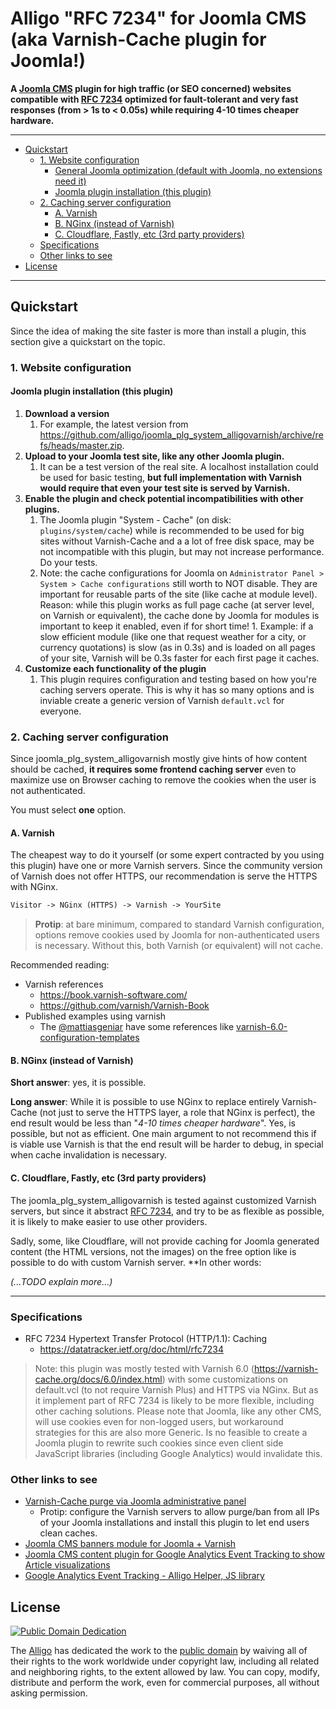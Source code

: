 # Alligo "RFC 7234" for Joomla CMS (aka Varnish-Cache plugin for Joomla!)
**A [Joomla CMS](https://www.joomla.org/) plugin for high traffic
(or SEO concerned) websites compatible with
[RFC 7234](https://datatracker.ietf.org/doc/html/rfc7234>) optimized for
fault-tolerant and very fast responses (from > 1s to < 0.05s) while
requiring 4-10 times cheaper hardware.**

---

<!-- TOC depthFrom:2 -->

- [Quickstart](#quickstart)
    - [1. Website configuration](#1-website-configuration)
        - [General Joomla optimization (default with Joomla, no extensions need it)](#general-joomla-optimization-default-with-joomla-no-extensions-need-it)
        - [Joomla plugin installation (this plugin)](#joomla-plugin-installation-this-plugin)
    - [2. Caching server configuration](#2-caching-server-configuration)
        - [A. Varnish](#a-varnish)
        - [B. NGinx (instead of Varnish)](#b-nginx-instead-of-varnish)
        - [C. Cloudflare, Fastly, etc (3rd party providers)](#c-cloudflare-fastly-etc-3rd-party-providers)
    - [Specifications](#specifications)
    - [Other links to see](#other-links-to-see)
- [License](#license)

<!-- /TOC -->

---

## Quickstart

Since the idea of making the site faster is more than install a plugin, this
section give a quickstart on the topic.

### 1. Website configuration

<!--
You must do **both** steps, from know how Joomla, without this plugin, works,
then install this plugin.

#### General Joomla optimization (default with Joomla, no extensions need it)
While this plugin is a replacement for native Joomla system plugin cache (the
one stored at `plugins/system/cache`, that is recommended be disabled with
using this one). The defaul
-->

#### Joomla plugin installation (this plugin)
1. **Download a version**
    1. For example, the latest version from <https://github.com/alligo/joomla_plg_system_alligovarnish/archive/refs/heads/master.zip>.
2. **Upload to your Joomla test site, like any other Joomla plugin.**
    1. It can be a test version of the real site. A localhost installation
       could be used for basic testing, **but full implementation with Varnish
       would require that even your test site is served by Varnish.**
3. **Enable the plugin and check potential incompatibilities with other plugins.**
    1. The Joomla plugin "System - Cache" (on disk: `plugins/system/cache`)
       while is recommended to be used for big sites without Varnish-Cache
       and a a lot of free disk space, may be not incompatible with this
       plugin, but may not increase performance. Do your tests.
    2. Note: the cache configurations for Joomla on
       `Administrator Panel > System > Cache configurations` still worth to
       NOT disable. They are important for reusable parts of the site (like
       cache at module level).
       Reason: while this plugin works as full page cache (at
       server level, on Varnish or equivalent), the cache done by Joomla for
       modules is important to keep it enabled, even if for short time!
           1. Example: if a slow efficient module (like one that request
              weather for a city, or currency quotations) is slow (as in 0.3s)
              and is loaded on all pages of your site, Varnish will be 0.3s
              faster for each first page it caches.
4. **Customize each functionality of the plugin**
    1. This plugin requires configuration and testing based on how you're
       caching servers operate. This is why it has so many options and is
       inviable create a generic version of Varnish `default.vcl` for everyone.

### 2. Caching server configuration
Since joomla_plg_system_alligovarnish mostly give hints of how content should
be cached, **it requires some frontend caching server** even to maximize use
on Browser caching to remove the cookies when the user is not authenticated.

You must select **one** option.

#### A. Varnish
The cheapest way to do it yourself (or some expert contracted by you using
this plugin) have one or more Varnish servers. Since the community version of
Varnish does not offer HTTPS, our recommendation is serve the HTTPS with NGinx.

```txt
Visitor -> NGinx (HTTPS) -> Varnish -> YourSite
```

> **Protip**: at bare minimum, compared to standard Varnish configuration,
  options remove cookies used by Joomla for non-authenticated users is
  necessary. Without this, both Varnish (or equivalent) will not cache.

Recommended reading:
- Varnish references
  - https://book.varnish-software.com/
  - https://github.com/varnish/Varnish-Book
- Published examples using varnish
  - The [@mattiasgeniar](https://github.com/mattiasgeniar) have some references
    like [varnish-6.0-configuration-templates](https://github.com/mattiasgeniar/varnish-6.0-configuration-templates)

#### B. NGinx (instead of Varnish)
**Short answer**: yes, it is possible.

**Long answer**: While it is possible to use NGinx to replace entirely
Varnish-Cache (not just to serve the HTTPS layer, a role that NGinx is
perfect), the end result would be less than "_4-10 times cheaper hardware_".
Yes, is possible, but not as efficient. One main argument to not recommend this
if is viable use Varnish is that the end result will be harder to debug, in
special when cache invalidation is necessary.

#### C. Cloudflare, Fastly, etc (3rd party providers)
The joomla_plg_system_alligovarnish is tested against customized Varnish
servers, but since it abstract
[RFC 7234](https://datatracker.ietf.org/doc/html/rfc7234), and try to be as
flexible as possible, it is likely to make easier to use other providers.

Sadly, some, like Cloudflare, will not provide caching for Joomla generated
content (the HTML versions, not the images) on the free option like is
possible to do with custom Varnish server. **In other words:

_(...TODO explain more...)_

---

### Specifications

- RFC 7234 Hypertext Transfer Protocol (HTTP/1.1): Caching
  - <https://datatracker.ietf.org/doc/html/rfc7234>

> Note: this plugin was mostly tested with Varnish 6.0
(<https://varnish-cache.org/docs/6.0/index.html>) with some customizations
on default.vcl (to not require Varnish Plus) and HTTPS via NGinx.
But as it implement part of RFC 7234 is likely to be more flexible,
including other caching solutions. Please note that Joomla, like any other
CMS, will use cookies even for non-logged users, but workaround strategies
for this are also more Generic. Is no feasible to create a Joomla plugin to
rewrite such cookies since even client side JavaScript libraries (including
Google Analytics) would invalidate this.

### Other links to see
- [Varnish-Cache purge via Joomla administrative panel](https://github.com/alligo/joomla_mod_varnish_purge)
  - Protip: configure the Varnish servers to allow purge/ban from all IPs of
    your Joomla installations and install this plugin to let end users clean
    caches.
- [Joomla CMS banners module for Joomla + Varnish](https://github.com/alligo/mod_banners4varnish)
- [Joomla CMS content plugin for Google Analytics Event Tracking to show Article visualizations](https://github.com/alligo/plg_content_google-analytics-event-tracking)
- [Google Analytics Event Tracking - Alligo Helper, JS library](https://github.com/alligo/google-analytics-event-tracking)


## License

[![Public Domain Dedication](https://licensebuttons.net/p/zero/1.0/88x31.png)](UNLICENSE)

The [Alligo](https://github.com/alligo) has dedicated the work to the
[public domain](UNLICENSE) by waiving all of their rights to the work worldwide
under copyright law, including all related and neighboring rights, to the extent
allowed by law. You can copy, modify, distribute and perform the work, even for
commercial purposes, all without asking permission.